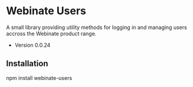 Webinate Users
===============

A small library providing utility methods for logging in and managing users accross the Webinate product range.

* Version 0.0.24

## Installation

  npm install webinate-users